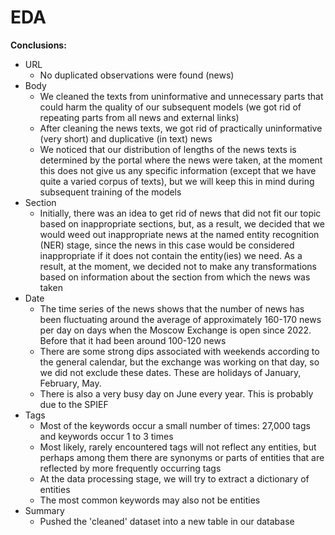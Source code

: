 # EDA

**Conclusions:**
* URL
    - No duplicated observations were found (news)
* Body
    - We cleaned the texts from uninformative and unnecessary parts that could harm the quality of our subsequent models (we got rid of repeating parts from all news and external links)
    - After cleaning the news texts, we got rid of practically uninformative (very short) and duplicative (in text) news
    - We noticed that our distribution of lengths of the news texts is determined by the portal where the news were taken, at the moment this does not give us any specific information (except that we have quite a varied corpus of texts), but we will keep this in mind during subsequent training of the models
* Section
    - Initially, there was an idea to get rid of news that did not fit our topic based on inappropriate sections, but, as a result, we decided that we would weed out inappropriate news at the named entity recognition (NER) stage, since the news in this case would be considered inappropriate if it does not contain the entity(ies) we need. As a result, at the moment, we decided not to make any transformations based on information about the section from which the news was taken
* Date
    - The time series of the news shows that the number of news has been fluctuating around the average of approximately 160-170 news per day on days when the Moscow Exchange is open since 2022. Before that it had been around 100-120 news
    - There are some strong dips associated with weekends according to the general calendar, but the exchange was working on that day, so we did not exclude these dates. These are holidays of January, February, May.
    - There is also a very busy day on June every year. This is probably due to the SPIEF
* Tags
    - Most of the keywords occur a small number of times: 27,000 tags and keywords occur 1 to 3 times
    - Most likely, rarely encountered tags will not reflect any entities, but perhaps among them there are synonyms or parts of entities that are reflected by more frequently occurring tags
    - At the data processing stage, we will try to extract a dictionary of entities
    - The most common keywords may also not be entities
* Summary
    - Pushed the 'cleaned' dataset into a new table in our database
